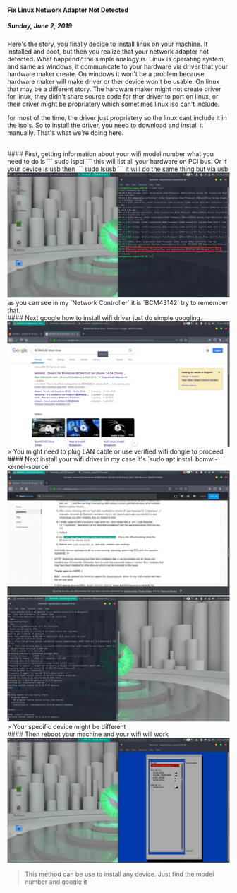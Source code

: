 #### Fix Linux Network Adapter Not Detected
##### *Sunday, June 2, 2019*
Here's the story, you finally decide to install linux on your machine. 
It installed and boot, but then you realize that your network adapter not detected. 
What happend? the simple analogy is. Linux is operating system, and same as windows, 
it communicate to your hardware via driver that your hardware maker create. On windows 
it won't be a problem because hardware maker will make driver or ther device won't be 
usable. On linux that may be a different story. The hardware maker might not create 
driver for linux, they didn't share source code for ther driver to port on linux, or 
their driver might be propriatery which sometimes linux iso can't include.

for most of the time, the driver just propriatery so the linux cant include it in 
the iso's. So to install the driver, you need to download and install it manually. 
That's what we're doing here.

<br>
#### First, getting information about your wifi model number
what you need to do is
```
sudo lspci
```
this will list all your hardware on PCI bus. Or if your device is usb then
```
sudo lsusb
```
it will do the same thing but via usb
<div class="row">
    <div class="col-sm-3"></div>
    <div class="col-sm-6">
        <div class="img-thumbnail">
            <img class="img-fluid" loading="lazy" src="./posts/2019-06-12-fix-network-adapter-not-detected/1.jpg" alt="img">
        </div>
    </div>
    <div class="col-sm-3"></div>
</div>
as you can see in my `Network Controller` it is `BCM43142` try to remember that.

<br>
#### Next google how to install wifi driver
just do simple googling.
<div class="row">
    <div class="col-sm-3"></div>
    <div class="col-sm-6">
        <div class="img-thumbnail">
            <img class="img-fluid" loading="lazy" src="./posts/2019-06-12-fix-network-adapter-not-detected/2.jpg" alt="img">
        </div>
    </div>
    <div class="col-sm-3"></div>
</div>
> You might need to plug LAN cable or use verified wifi dongle to proceed

<br>
#### Next install your wifi driver
in my case it's `sudo apt install bcmwl-kernel-source`
<div class="row">
    <div class="col-sm-3"></div>
    <div class="col-sm-6">
        <div class="img-thumbnail">
            <img class="img-fluid" loading="lazy" src="./posts/2019-06-12-fix-network-adapter-not-detected/3.jpg" alt="img">
        </div>
    </div>
    <div class="col-sm-3"></div>
</div>
<div class="row">
    <div class="col-sm-3"></div>
    <div class="col-sm-6">
        <div class="img-thumbnail">
            <img class="img-fluid" loading="lazy" src="./posts/2019-06-12-fix-network-adapter-not-detected/4.jpg" alt="img">
        </div>
    </div>
    <div class="col-sm-3"></div>
</div>
> Your specific device might be different

<br>
#### Then reboot your machine and your wifi will work
<div class="row">
    <div class="col-sm-3"></div>
    <div class="col-sm-6">
        <div class="img-thumbnail">
            <img class="img-fluid" loading="lazy" src="./posts/2019-06-12-fix-network-adapter-not-detected/5.jpg" alt="img">
        </div>
    </div>
    <div class="col-sm-3"></div>
</div>

> This method can be use to install any device. Just find the model number and google it
